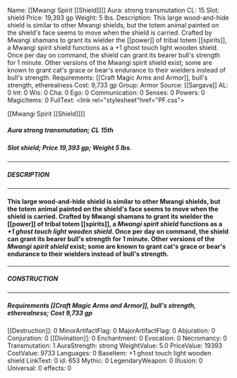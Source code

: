 Name: [[Mwangi Spirit [[Shield]]]]
Aura: strong transmutation
CL: 15
Slot: shield
Price: 19,393 gp
Weight: 5 lbs.
Description: This large wood-and-hide shield is similar to other Mwangi shields, but the totem animal painted on the shield's face seems to move when the shield is carried. Crafted by Mwangi shamans to grant its wielder the [[power]] of tribal totem [[spirits]], a Mwangi spirit shield functions as a +1 ghost touch light wooden shield. Once per day on command, the shield can grant its bearer bull's strength for 1 minute. Other versions of the Mwangi spirit shield exist; some are known to grant cat's grace or bear's endurance to their wielders instead of bull's strength.
Requirements: [[Craft Magic Arms and Armor]], bull's strength, etherealness
Cost: 9,733 gp
Group: Armor
Source: [[Sargava]]
AL: 0
Int: 0
Wis: 0
Cha: 0
Ego: 0
Communication: 0
Senses: 0
Powers: 0
MagicItems: 0
FullText: <link rel="stylesheet"href="PF.css"><div class="heading"><p class="alignleft">[[Mwangi Spirit [[Shield]]]]</p><div style="clear: both;"></div></div><div><h5><b>Aura </b>strong transmutation; <b>CL </b>15th</h5><h5><b>Slot </b>shield; <b>Price </b>19,393 gp; <b>Weight </b>5 lbs.</h5></div><hr/><div><h5><b>DESCRIPTION</b></h5></div><hr/><div><h4><p>This large wood-and-hide shield is similar to other Mwangi shields, but the totem animal painted on the shield's face seems to move when the shield is carried. Crafted by Mwangi shamans to grant its wielder the [[power]] of tribal totem [[spirits]], a <i>Mwangi spirit shield</i> functions as a <i>+1 ghost touch light wooden shield</i>. Once per day on command, the shield can grant its bearer bull's strength for 1 minute. Other versions of the <i>Mwangi spirit shield</i> exist; some are known to grant cat's grace or bear's endurance to their wielders instead of bull's strength.</p></h4></div><hr/><div><h5><b>CONSTRUCTION</b></h5></div><hr/><div><h5><b>Requirements </b>[[Craft Magic Arms and Armor]], <i>bull's strength</i>, <i>etherealness</i>; <b>Cost </b>9,733 gp</h5></div>
[[Destruction]]: 0
MinorArtifactFlag: 0
MajorArtifactFlag: 0
Abjuration: 0
Conjuration: 0
[[Divination]]: 0
Enchantment: 0
Evocation: 0
Necromancy: 0
Transmutation: 1
AuraStrength: strong
WeightValue: 5.0
PriceValue: 19393
CostValue: 9733
Languages: 0
BaseItem: +1 ghost touch light wooden shield
LinkText: 0
id: 653
Mythic: 0
LegendaryWeapon: 0
Illusion: 0
Universal: 0
effects: 0
